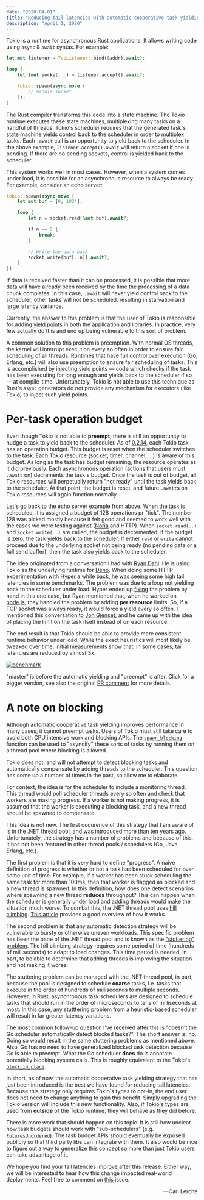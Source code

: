 ```yaml
---
date: "2020-04-01"
title: "Reducing tail latencies with automatic cooperative task yielding"
description: "April 1, 2020"
---
```


Tokio is a runtime for asynchronous Rust applications. It allows writing code
using `async` & `await` syntax. For example:

```rust
let mut listener = TcpListener::bind(&addr).await?;

loop {
    let (mut socket, _) = listener.accept().await?;

    tokio::spawn(async move {
        // handle socket
    });
}
```

The Rust compiler transforms this code into a state machine. The Tokio runtime
executes these state machines, multiplexing many tasks on a handful of threads.
Tokio's scheduler requires that the generated task's state machine yields
control back to the scheduler in order to multiplex tasks. Each `.await` call is
an opportunity to yield back to the scheduler. In the above example,
`listener.accept().await` will return a socket if one is pending. If there are
no pending sockets, control is yielded back to the scheduler.

This system works well in most cases. However, when a system comes under load,
it is possible for an asynchronous resource to always be ready. For example,
consider an echo server:

```rust
tokio::spawn(async move {
    let mut buf = [0; 1024];

    loop {
        let n = socket.read(&mut buf).await?;

        if n == 0 {
            break;
        }

        // Write the data back
        socket.write(buf[..n]).await?;
    }
});
```

If data is received faster than it can be processed, it is possible that more
data will have already been received by the time the processing of a data chunk
completes. In this case, `.await` will never yield control back to the
scheduler, other tasks will not be scheduled, resulting in starvation and large
latency variance.

Currently, the answer to this problem is that the user of Tokio is responsible
for adding [yield points][yield_now] in both the application and libraries. In
practice, very few actually do this and end up being vulnerable to this sort of
problem.

A common solution to this problem is preemption. With normal OS threads, the
kernel will interrupt execution every so often in order to ensure fair
scheduling of all threads. Runtimes that have full control over execution (Go,
Erlang, etc.) will also use preemption to ensure fair scheduling of tasks. This
is accomplished by injecting yield points — code which checks if the task has
been executing for long enough and yields back to the scheduler if so — at
compile-time. Unfortunately, Tokio is not able to use this technique as Rust's
`async` generators do not provide any mechanism for executors (like Tokio) to
inject such yield points.

# Per-task operation budget

Even though Tokio is not able to **preempt**, there is still an opportunity to
nudge a task to yield back to the scheduler. As of [0.2.14], each Tokio task has
an operation budget. This budget is reset when the scheduler switches to the
task. Each Tokio resource (socket, timer, channel, ...) is aware of this budget.
As long as the task has budget remaining, the resource operates as it did
previously. Each asynchronous operation (actions that users must `.await` on)
decrements the task's budget. Once the task is out of budget, all Tokio
resources will perpetually return "not ready" until the task yields back to the
scheduler. At that point, the budget is reset, and future `.await`s on Tokio
resources will again function normally.

Let's go back to the echo server example from above. When the task is scheduled,
it is assigned a budget of 128 operations pr "tick". The number 128 was picked
mostly because it felt good and seemed to work well with the cases we were
testing against ([Noria] and HTTP). When `socket.read(..)` and
`socket.write(..)` are called, the budget is decremented. If the budget is zero,
the task yields back to the scheduler. If either `read` or `write` cannot
proceed due to the underlying socket not being ready (no pending data or a full
send buffer), then the task also yields back to the scheduler.

The idea originated from a conversation I had with [Ryan Dahl][ry]. He is using
Tokio as the underlying runtime for [Deno][deno]. When doing some HTTP
experimentation with [Hyper] a while back, he was seeing some high tail
latencies in some benchmarks. The problem was due to a loop not yielding back to
the scheduler under load. Hyper ended up [fixing][hpr] the problem by hand in
this one case, but Ryan mentioned that, when he worked on [node.js][node], they
handled the problem by adding **per resource** limits. So, if a TCP socket was
always ready, it would force a yield every so often. I mentioned this
conversation to [Jon Gjenset][jonhoo], and he came up with the idea of placing
the limit on the task itself instead of on each resource.

The end result is that Tokio should be able to provide more consistent runtime
behavior under load. While the exact heuristics will most likely be tweaked over
time, initial measurements show that, in some cases, tail latencies are reduced
by almost 3x.

[![benchmark](https://user-images.githubusercontent.com/176295/73222456-4a103300-4131-11ea-9131-4e437ecb9a04.png)](https://user-images.githubusercontent.com/176295/73222456-4a103300-4131-11ea-9131-4e437ecb9a04.png)

"master" is before the automatic yielding and "preempt" is after. Click for a
bigger version, see also the original [PR comment][pr] for more details.

# A note on blocking

Although automatic cooperative task yielding improves performance in many cases,
it cannot preempt tasks. Users of Tokio must still take care to avoid both CPU
intensive work and blocking APIs. The [`spawn_blocking`][spawn_blocking]
function can be used to "asyncify" these sorts of tasks by running them on a
thread pool where blocking is allowed.

Tokio does not, and will not attempt to detect blocking tasks and automatically
compensate by adding threads to the scheduler. This question has come up a
number of times in the past, so allow me to elaborate.

For context, the idea is for the scheduler to include a monitoring thread. This
thread would poll scheduler threads every so often and check that workers are
making progress. If a worker is not making progress, it is assumed that the
worker is executing a blocking task, and a new thread should be spawned to
compensate.

This idea is not new. The first occurence of this strategy that I am aware of is
in the .NET thread pool, and was introduced more than ten years ago.
Unfortunately, the strategy has a number of problems and because of this, it has
not been featured in other thread pools / schedulers (Go, Java, Erlang, etc.).

The first problem is that it is very hard to define "progress". A naive
definition of progress is whether or not a task has been scheduled for over some
unit of time. For example, if a worker has been stuck scheduling the same task
for more than 100ms, then that worker is flagged as blocked and a new thread is
spawned. In this definition, how does one detect scenarios where spawning a new
thread **reduces** throughput? This can happen when the scheduler is generally
under load and adding threads would make the situation much worse. To combat
this, the .NET thread pool uses [hill climbing][hill]. [This article][hill2]
provides a good overview of how it works.

The second problem is that any automatic detection strategy will be vulnerable
to bursty or otherwise uneven workloads. This specific problem has been the bane
of the .NET thread pool and is known as the ["stuttering" problem][stutter]. The
hill climbing strategy requires some period of time (hundreds of milliseconds)
to adapt to load changes. This time period is needed, in part, to be able to
determine that adding threads is improving the situation and not making it
worse.

The stuttering problem can be managed with the .NET thread pool, in part,
because the pool is designed to schedule **coarse** tasks, i.e. tasks that
execute in the order of hundreds of milliseconds to multiple seconds. However,
in Rust, asynchronous task schedulers are designed to schedule tasks that should
run in the order of microseconds to tens of milliseconds at most. In this case,
any stutttering problem from a heuristic-based scheduler will result in far
greater latency variations.

The most common follow-up question I've received after this is "doesn't the Go
scheduler automatically detect blocked tasks?". The short answer is: no. Doing
so would result in the same stuttering problems as mentioned above. Also, Go has
no need to have generalized blocked task detection because Go is able to
preempt. What the Go scheduler **does** do is annotate potentially blocking
system calls. This is roughly equivalent to the Tokio's
[`block_in_place`][block_in_place].

In short, as of now, the automatic cooperative task yielding strategy that has
just been introduced is the best we have found for reducing tail latencies.
Because this strategy only requires Tokio's types to opt-in, the end user does
not need to change anything to gain this benefit. Simply upgrading the Tokio
version will include this new functionality. Also, if Tokio's types are used
from **outside** of the Tokio runtime, they will behave as they did before.

There is more work that should happen on this topic. It is still how unclear how
task budgets should work with "sub-schedulers" (e.g.
[`FuturesUnordered`][futunord]). The task budget APIs should eventually be
exposed publicly so that third party libs can integrate with them. It also would
be nice to figure out a way to generalize this concept so more than just Tokio
users can take advantage of it.

We hope you find your tail latencies improve after this release. Either way, we
will be interested to hear how this change impacted real-world deployments. Feel
free to comment on [this](https://github.com/tokio-rs/tokio/issues/2359) issue.

<div style="text-align:right">&mdash;Carl Lerche</div>

[0.2.14]: https://github.com/tokio-rs/tokio/releases/tag/tokio-0.2.14
[ry]: https://github.com/ry
[deno]: https://github.com/denoland/deno
[hyper]: github.com/hyperium/hyper/
[hpr]: https://github.com/hyperium/hyper/pull/1829
[node]: https://nodejs.org
[jonhoo]: https://github.com/jonhoo/
[pr]: https://github.com/tokio-rs/tokio/pull/2160#issuecomment-579004856
[spawn_blocking]: https://docs.rs/tokio/0.2/tokio/task/fn.spawn_blocking.html
[block_in_place]: https://docs.rs/tokio/0.2/tokio/task/fn.block_in_place.html
[hill]: https://en.wikipedia.org/wiki/Hill_climbing
[hill2]:
  https://mattwarren.org/2017/04/13/The-CLR-Thread-Pool-Thread-Injection-Algorithm/
[yield_now]: https://docs.rs/tokio/0.2/tokio/task/fn.yield_now.html
[noria]: https://github.com/mit-pdos/noria
[stutter]:
  http://joeduffyblog.com/2006/07/08/clr-thread-pool-injection-stuttering-problems/
[futunord]:
  https://docs.rs/futures/0.3.4/futures/stream/struct.FuturesUnordered.html
